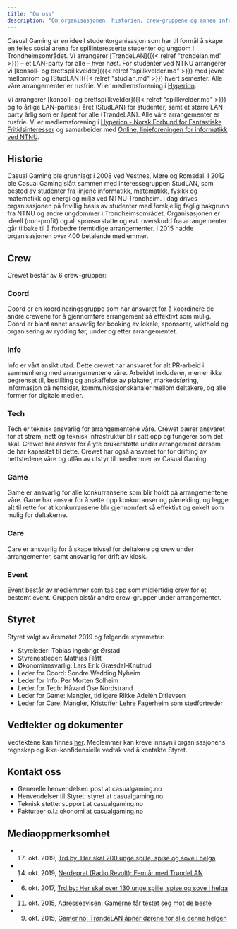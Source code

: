 ```yaml
---
title: "Om oss"
description: "Om organisasjonen, historien, crew-gruppene og annen info."
---
```


Casual Gaming er en ideell studentorganisasjon som har til formål å skape en felles sosial arena for spillinteresserte studenter og ungdom i Trondheimsområdet. Vi arrangerer [TrøndeLAN]({{< relref "trondelan.md" >}}) – et LAN-party for alle – hver høst. For studenter ved NTNU arrangerer vi [konsoll- og brettspillkvelder]({{< relref "spillkvelder.md" >}}) med jevne mellomrom og [StudLAN]({{< relref "studlan.md" >}}) hvert semester. Alle våre arrangementer er rusfrie. Vi er medlemsforening i [Hyperion](http://n4f.no/).

 Vi arrangerer [konsoll- og brettspillkvelder]({{< relref "spillkvelder.md" >}}) og to årlige LAN-parties i året (StudLAN) for studenter, samt et større LAN-party årlig som er åpent for alle (TrøndeLAN). Alle våre arrangementer er rusfrie. Vi er medlemsforening i [Hyperion - Norsk Forbund for Fantastiske Fritidsinteresser](http://n4f.no/) og samarbeider med [Online, linjeforeningen for informatikk ved NTNU](https://online.ntnu.no/).

## Historie
Casual Gaming ble grunnlagt i 2008 ved Vestnes, Møre og Romsdal. I 2012 ble Casual Gaming slått sammen med interessegruppen StudLAN, som bestod av studenter fra linjene informatikk, matematikk, fysikk og matematikk og energi og miljø ved NTNU Trondheim. I dag drives organisasjonen på frivillig basis av studenter med forskjellig faglig bakgrunn fra NTNU og andre ungdommer i Trondheimsområdet. Organisasjonen er ideell (non-profit) og all sponsorstøtte og evt. overskudd fra arrangementer går tilbake til å forbedre fremtidige arrangementer. I 2015 hadde organisasjonen over 400 betalende medlemmer.

## Crew
Crewet består av 6 crew-grupper:

### Coord
Coord er en koordineringsgruppe som har ansvaret for å koordinere de andre crewene for å gjennomføre arrangement så effektivt som mulig. Coord er blant annet ansvarlig for booking av lokale, sponsorer, vakthold og organisering av rydding før, under og etter arrangementet.

### Info
Info er vårt ansikt utad. Dette crewet har ansvaret for alt PR‐arbeid i sammenheng med arrangementene våre. Arbeidet inkluderer, men er ikke begrenset til, bestilling og anskaffelse av plakater, markedsføring, informasjon på nettsider, kommunikasjonskanaler mellom deltakere, og alle former for digitale medier.

### Tech
Tech er teknisk ansvarlig for arrangementene våre. Crewet bærer ansvaret for at strøm, nett og teknisk infrastruktur blir satt opp og fungerer som det skal. Crewet har ansvar for å yte brukerstøtte under arrangement dersom de har kapasitet til dette. Crewet har også ansvaret for for drifting av nettstedene våre og utlån av utstyr til medlemmer av Casual Gaming.

### Game
Game er ansvarlig for alle konkurransene som blir holdt på arrangementene våre. Game har ansvar for å sette opp konkurranser og påmelding, og legge alt til rette for at konkurransene blir gjennomført så effektivt og enkelt som mulig for deltakerne.

### Care
Care er ansvarlig for å skape trivsel for deltakere og crew under arrangementer, samt ansvarlig for drift av kiosk.

### Event
Event består av medlemmer som tas opp som midlertidig crew for et bestemt event. Gruppen bistår andre crew-grupper under arrangementet.

## Styret
Styret valgt av årsmøtet 2019 og følgende styremøter:

- Styreleder: Tobias Ingebrigt Ørstad
- Styrenestleder: Mathias Flått
- Økonomiansvarlig: Lars Erik Græsdal-Knutrud
- Leder for Coord: Sondre Wedding Nyheim
- Leder for Info: Per Morten Solheim
- Leder for Tech: Håvard Ose Nordstrand
- Leder for Game: Mangler, tidligere Rikke Adelén Ditlevsen
- Leder for Care: Mangler, Kristoffer Lehre Fagerheim som stedfortreder

## Vedtekter og dokumenter
Vedtektene kan finnes [her](https://link.casualgaming.no/vedtekter). Medlemmer kan kreve innsyn i organisasjonens regnskap og ikke-konfidensielle vedtak ved å kontakte Styret.

## Kontakt oss

- Generelle henvendelser: post at casualgaming.no
- Henvendelser til Styret: styret at casualgaming.no
- Teknisk støtte: support at casualgaming.no
- Fakturaer o.l.: okonomi at casualgaming.no

## Mediaoppmerksomhet

- 17. okt. 2019, [Trd.by: Her skal 200 unge spille, spise og sove i helga](https://trd.by/aktuelt/2019/10/17/Her-skal-200-unge-spille-spise-og-sove-i-helga-20159427.ece)
- 14. okt. 2019, [Nerdeprat (Radio Revolt): Fem år med TrøndeLAN](https://radiorevolt.no/post/fem-ar-med-trndelan)
- 6. okt. 2017, [Trd.by: Her skal over 130 unge spille, spise og sove i helga](https://trd.by/event/2017/10/06/Her-skal-over-130-unge-spille-spise-og-sove-i-helga-15400017.ece)
- 11. okt. 2015, [Adresseavisen: Gamerne får testet seg mot de beste](https://www.adressa.no/nyheter/trondheim/2015/10/11/Gamerne-f%C3%A5r-testet-seg-mot-de-beste-11669351.ece)
- 9. okt. 2015, [Gamer.no: TrøndeLAN åpner dørene for alle denne helgen](https://www.gamer.no/artikler/trondelan-apner-dorene-for-alle/193159)
